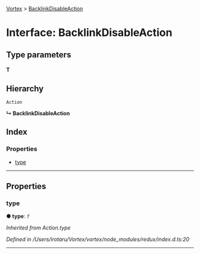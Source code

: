 [Vortex](../README.md) > [BacklinkDisableAction](../interfaces/backlinkdisableaction.md)

# Interface: BacklinkDisableAction

## Type parameters
#### T 
## Hierarchy

 `Action`

**↳ BacklinkDisableAction**

## Index

### Properties

* [type](backlinkdisableaction.md#type)

---

## Properties

<a id="type"></a>

###  type

**● type**: *`T`*

*Inherited from Action.type*

*Defined in /Users/irotaru/Vortex/vortex/node_modules/redux/index.d.ts:20*

___

